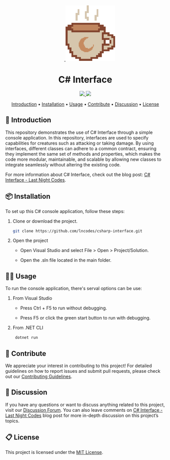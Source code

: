 <br>
<p align="center">
  &nbsp;&nbsp;&nbsp;&nbsp;&nbsp;&nbsp;&nbsp;<a href="https://lncodes.com">
    <img src="https://github.com/lncodes/docs/blob/master/assets/animations/lncodes-logo-animation.gif" height="175"></img>
  </a>
</p>

<h1 align="center">C# Interface</h1>
<p align="center">
  <a href="https://github.com/lncodes/csharp-interface/actions/workflows/build-and-publish-dotnet.yml">
      <img src="https://github.com/lncodes/csharp-interface/actions/workflows/build-and-publish-dotnet.yml/badge.svg">
  </a>
  <a href="https://sonarcloud.io/dashboard?id=lncodes_csharp-interface">
      <img src="https://sonarcloud.io/api/project_badges/measure?project=lncodes_csharp-interface&metric=alert_status">
  </a>
</p>

<p align="center">
  <a href="#introduction">Introduction</a> •
  <a href="#installation">Installation</a> •
  <a href="#usage">Usage</a> •
  <a href="#contribute">Contribute</a> •
  <a href="#discussion">Discussion</a> •
  <a href="#license">License</a>
</p>

<h2 id="introduction">🌟 Introduction</h2>

This repository demonstrates the use of C# Interface through a simple console application. In this repository, interfaces are used to specify capabilities for creatures such as attacking or taking damage. By using interfaces, different classes can adhere to a common contract, ensuring they implement the same set of methods and properties, which makes the code more modular, maintainable, and scalable by allowing new classes to integrate seamlessly without altering the existing code.

For more information about C# Interface, check out the blog post: [C# Interface - Last Night Codes](https://www.lncodes.com/csharp-interface).

<h2 id="installation">📦 Installation</h2>

To set up this C# console application, follow these steps:

1. Clone or download the project.
    ``` bash 
    git clone https://github.com/lncodes/csharp-interface.git
    ```

2. Open the project
    - Open Visual Studio and select File > Open > Project/Solution.
    
    - Open the .sln file located in the main folder.

<h2 id="usage">🧑‍💻 Usage</h2>

To run the console application, there's serval options can be use:

1. From Visual Studio
    - Press Ctrl + F5 to run without debugging.

    - Press F5 or click the green start button to run with debugging.
    
2. From .NET CLI

    ```bash
     dotnet run
     ```

<h2 id="contribute">🤝 Contribute</h2>

We appreciate your interest in contributing to this project! For detailed guidelines on how to report issues and submit pull requests, please check out our [Contributing Guidelines](CONTRIBUTING.md).

<h2 id="discussion">💬 Discussion</h2>

If you have any questions or want to discuss anything related to this project, visit our [Discussion Forum](https://github.com/lncodes/csharp-interface/discussions). You can also leave comments on [C# Interface - Last Night Codes](https://lncodes.com/csharp-interface) blog post for more in-depth discussion on this project’s topics.

<h2 id="license"> 📋 License</h2>

This project is licensed under the [MIT License](../LICENSE).<br>
